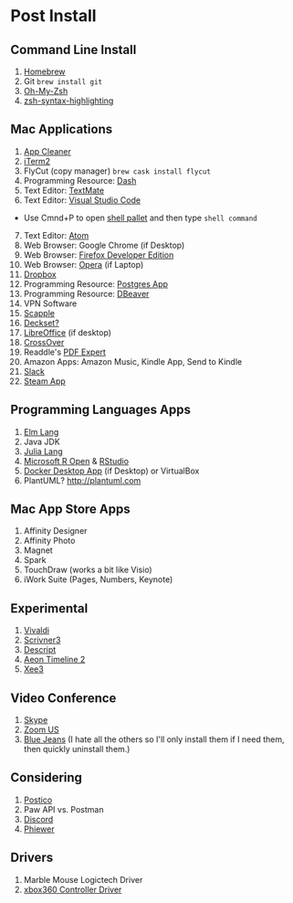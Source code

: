 # Post Install

## Command Line Install

1. [Homebrew](https://brew.sh)
2. Git `brew install git`
3. [Oh-My-Zsh](https://github.com/robbyrussell/oh-my-zsh)
4. [zsh-syntax-highlighting](https://github.com/zsh-users/zsh-syntax-highlighting/blob/master/INSTALL.md)
 
## Mac Applications 

1. [App Cleaner](https://freemacsoft.net/appcleaner/)
2. [iTerm2](https://iterm2.com)
3. FlyCut (copy manager) `brew cask install flycut`
4. Programming Resource: [Dash](https://kapeli.com/dash)
5. Text Editor: [TextMate](https://macromates.com/download)
6. Text Editor: [Visual Studio Code](https://code.visualstudio.com/Download)
  - Use Cmnd+P to open [shell pallet](https://code.visualstudio.com/docs/setup/mac) and then type `shell command`
7. Text Editor: [Atom](https://atom.io)
7. Web Browser: Google Chrome (if Desktop)
8. Web Browser: [Firefox Developer Edition](https://www.mozilla.org/en-US/firefox/developer/)
9. Web Browser: [Opera](https://www.opera.com) (if Laptop)
10. [Dropbox](https://www.dropbox.com/install)
11. Programming Resource: [Postgres App](https://postgresapp.com/downloads.html)
12. Programming Resource: [DBeaver](https://dbeaver.io/download/)
13. VPN Software
14. [Scapple](https://www.literatureandlatte.com/scapple/download)
15. [Deckset?](https://www.deckset.com)
16. [LibreOffice](https://www.libreoffice.org) (if desktop)
17. [CrossOver](https://www.codeweavers.com)
18. Readdle's [PDF Expert](https://pdfexpert.com)
19. Amazon Apps: Amazon Music, Kindle App, Send to Kindle
20. [Slack](https://slack.com/downloads/osx)
21. [Steam App](https://store.steampowered.com/about/)


## Programming Languages Apps

1. [Elm Lang](https://elm-lang.org)
2. Java JDK
3. [Julia Lang](https://julialang.org/downloads/)
4. [Microsoft R Open](https://mran.microsoft.com/open) & [RStudio](https://www.rstudio.com/products/rstudio/download/)
5. [Docker Desktop App](https://www.docker.com/products/docker-desktop) (if Desktop) or VirtualBox
6. PlantUML? http://plantuml.com

## Mac App Store Apps

1. Affinity Designer
2. Affinity Photo
3. Magnet
4. Spark
5. TouchDraw (works a bit like Visio)
6. iWork Suite (Pages, Numbers, Keynote) 

## Experimental 

1. [Vivaldi](https://vivaldi.com)
2. [Scrivner3](https://www.literatureandlatte.com/scrivener/overview)
3. [Descript](https://www.descript.com)
4. [Aeon Timeline 2](https://www.aeontimeline.com)
5. [Xee3](https://theunarchiver.com/xee)

## Video Conference

1. [Skype](https://www.skype.com/en/get-skype/)
2. [Zoom US](https://zoom.us)
3. [Blue Jeans](https://www.bluejeans.com/downloads)
(I hate all the others so I'll only install them if I need them, then quickly uninstall them.)

## Considering 
1. [Postico](https://eggerapps.at/postico/)
2. Paw API vs. Postman
3. [Discord](https://discordapp.com/download)
4. [Phiewer](https://phiewer.com)

## Drivers
1. Marble Mouse Logictech Driver
2. [xbox360 Controller Driver](https://github.com/360Controller/360Controller/releases)
